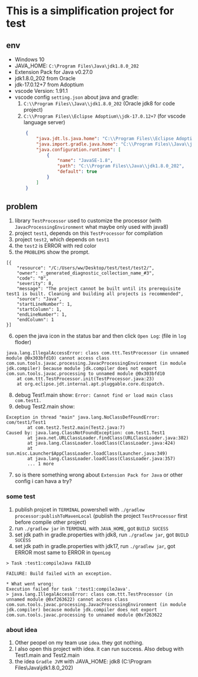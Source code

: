 # This is a simplification project for test

## env
* Windows 10
* JAVA_HOME: `C:\Program Files\Java\jdk1.8.0_202`
* Extension Pack for Java v0.27.0
* jdk1.8.0_202 from Oracle
* jdk-17.0.12+7 from Adoptium
* vscode Version: 1.91.1
* vscode config `setting.json` about java and gradle:
    1. `C:\\Program Files\\Java\\jdk1.8.0_202` (Oracle jdk8 for code project)
    2. `C:\\Program Files\\Eclipse Adoptium\\jdk-17.0.12+7` (for vscode language server)
    ```json
        {
            "java.jdt.ls.java.home": "C:\\Program Files\\Eclipse Adoptium\\jdk-17.0.12+7",
            "java.import.gradle.java.home": "C:\\Program Files\\Java\\jdk1.8.0_202",
            "java.configuration.runtimes": [
                {
                    "name": "JavaSE-1.8",
                    "path": "C:\\Program Files\\Java\\jdk1.8.0_202",
                    "default": true
                }
            ]
        }
    ```

## problem
1. library `TestProcessor` used to customize the processor (with `JavacProcessingEnvironment` what maybe only used with java8)
2. project `test1`, depends on this `TestProcessor` for compilation
3. project `test2`, which depends on `test1`
4. the `test2` is ERROR with red color
5. the `PROBLEMS` show the prompt.
```
[{
	"resource": "/C:/Users/ww/Desktop/test/test/test2/",
	"owner": "_generated_diagnostic_collection_name_#3",
	"code": "0",
	"severity": 8,
	"message": "The project cannot be built until its prerequisite test1 is built. Cleaning and building all projects is recommended",
	"source": "Java",
	"startLineNumber": 1,
	"startColumn": 1,
	"endLineNumber": 1,
	"endColumn": 1
}]
```
6. open the java icon in the status bar and then click `Open Log`: (file in `log` floder)
```
java.lang.IllegalAccessError: class com.ttt.TestProcessor (in unnamed module @0x303bfd10) cannot access class com.sun.tools.javac.processing.JavacProcessingEnvironment (in module jdk.compiler) because module jdk.compiler does not export com.sun.tools.javac.processing to unnamed module @0x303bfd10
	at com.ttt.TestProcessor.init(TestProcessor.java:23)
	at org.eclipse.jdt.internal.apt.pluggable.core.dispatch.
```
8. debug Test1.main show: `Error: Cannot find or load main class com.test1.`
9. debug Test2.main show:
```
Exception in thread "main" java.lang.NoClassDefFoundError: com/test1/Test1
        at com.test2.Test2.main(Test2.java:7)
Caused by: java.lang.ClassNotFoundException: com.test1.Test1
        at java.net.URLClassLoader.findClass(URLClassLoader.java:382)
        at java.lang.ClassLoader.loadClass(ClassLoader.java:424)
        at sun.misc.Launcher$AppClassLoader.loadClass(Launcher.java:349)
        at java.lang.ClassLoader.loadClass(ClassLoader.java:357)
        ... 1 more
```
7. so is there something wrong about `Extension Pack for Java` or other config i can hava a try?

### some test
1. publish projcet in `TERMINAL` powershell with `./gradlew processor:publishToMavenLocal` (publish the project `TestProcessor` first before compile other project)
2. run `./gradlew jar` in `TERMINAL` with `JAVA_HOME`, got `BUILD SUCESS`
3. set jdk path in gradle.properties with jdk8, run `./gradlew jar`, got `BUILD SUCESS`
4. set jdk path in gradle.properties with jdk17, run `./gradlew jar`, got ERROR most same to ERROR in `OpenLog`
```
> Task :test1:compileJava FAILED

FAILURE: Build failed with an exception.

* What went wrong:
Execution failed for task ':test1:compileJava'.
> java.lang.IllegalAccessError: class com.ttt.TestProcessor (in unnamed module @0xf263622) cannot access class com.sun.tools.javac.processing.JavacProcessingEnvironment (in module jdk.compiler) because module jdk.compiler does not export com.sun.tools.javac.processing to unnamed module @0xf263622
```

### about idea
1. Other peopel on my team use `idea`. they got nothing.
2. I also open this project with idea. it can run success. Also debug with Test1.main and Test2.main
3. the idea `Gradle JVM` with JAVA_HOME: jdk8 (C:\Program Files\Java\jdk1.8.0_202)
